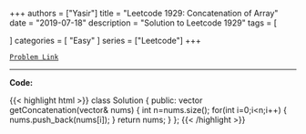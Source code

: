 
+++
authors = ["Yasir"]
title = "Leetcode 1929: Concatenation of Array"
date = "2019-07-18"
description = "Solution to Leetcode 1929"
tags = [
    
]
categories = [
    "Easy"
]
series = ["Leetcode"]
+++



[`Problem Link`](https://leetcode.com/problems/concatenation-of-array/description/)

---

**Code:**

{{< highlight html >}}
class Solution {
public:
    vector<int> getConcatenation(vector<int>& nums) {
        int n=nums.size();
        for(int i=0;i<n;i++)
        {
            nums.push_back(nums[i]);
        }
        return nums;
    }
};
{{< /highlight >}}

